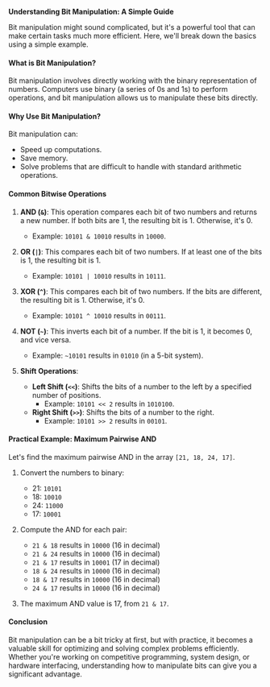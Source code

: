 **Understanding Bit Manipulation: A Simple Guide**

Bit manipulation might sound complicated, but it's a powerful tool that can make certain tasks much more efficient. Here, we'll break down the basics using a simple example.

#### What is Bit Manipulation?

Bit manipulation involves directly working with the binary representation of numbers. Computers use binary (a series of 0s and 1s) to perform operations, and bit manipulation allows us to manipulate these bits directly.

#### Why Use Bit Manipulation?

Bit manipulation can:
- Speed up computations.
- Save memory.
- Solve problems that are difficult to handle with standard arithmetic operations.

#### Common Bitwise Operations

1. **AND (`&`)**: This operation compares each bit of two numbers and returns a new number. If both bits are 1, the resulting bit is 1. Otherwise, it's 0.
   - Example: `10101 & 10010` results in `10000`.

2. **OR (`|`)**: This compares each bit of two numbers. If at least one of the bits is 1, the resulting bit is 1.
   - Example: `10101 | 10010` results in `10111`.

3. **XOR (`^`)**: This compares each bit of two numbers. If the bits are different, the resulting bit is 1. Otherwise, it's 0.
   - Example: `10101 ^ 10010` results in `00111`.

4. **NOT (`~`)**: This inverts each bit of a number. If the bit is 1, it becomes 0, and vice versa.
   - Example: `~10101` results in `01010` (in a 5-bit system).

5. **Shift Operations**: 
   - **Left Shift (`<<`)**: Shifts the bits of a number to the left by a specified number of positions.
     - Example: `10101 << 2` results in `1010100`.
   - **Right Shift (`>>`)**: Shifts the bits of a number to the right.
     - Example: `10101 >> 2` results in `00101`.

#### Practical Example: Maximum Pairwise AND

Let's find the maximum pairwise AND in the array `[21, 18, 24, 17]`.

1. Convert the numbers to binary:
    - 21: `10101`
    - 18: `10010`
    - 24: `11000`
    - 17: `10001`

2. Compute the AND for each pair:
    - `21 & 18` results in `10000` (16 in decimal)
    - `21 & 24` results in `10000` (16 in decimal)
    - `21 & 17` results in `10001` (17 in decimal)
    - `18 & 24` results in `10000` (16 in decimal)
    - `18 & 17` results in `10000` (16 in decimal)
    - `24 & 17` results in `10000` (16 in decimal)

3. The maximum AND value is 17, from `21 & 17`.

#### Conclusion

Bit manipulation can be a bit tricky at first, but with practice, it becomes a valuable skill for optimizing and solving complex problems efficiently. Whether you're working on competitive programming, system design, or hardware interfacing, understanding how to manipulate bits can give you a significant advantage.
